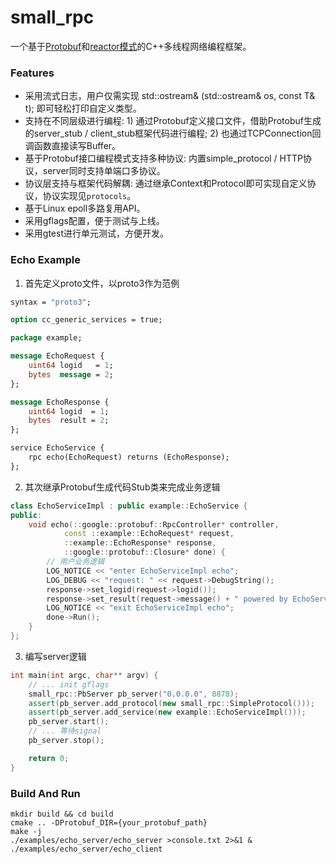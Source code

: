 # small_rpc
一个基于[Protobuf](https://developers.google.com/protocol-buffers)和[reactor模式](https://www.dre.vanderbilt.edu/~schmidt/PDF/reactor-siemens.pdf)的C++多线程网络编程框架。

### Features
* 采用流式日志，用户仅需实现 std::ostream& (std::ostream& os, const T& t); 即可轻松打印自定义类型。
* 支持在不同层级进行编程: 1) 通过Protobuf定义接口文件，借助Protobuf生成的server_stub / client_stub框架代码进行编程; 2) 也通过TCPConnection回调函数直接读写Buffer。
* 基于Protobuf接口编程模式支持多种协议: 内置simple_protocol / HTTP协议，server同时支持单端口多协议。
* 协议层支持与框架代码解耦: 通过继承Context和Protocol即可实现自定义协议，协议实现见`protocols`。
* 基于Linux epoll多路复用API。
* 采用gflags配置，便于测试与上线。
* 采用gtest进行单元测试，方便开发。

### Echo Example
1. 首先定义proto文件，以proto3作为范例
``` protobuf
syntax = "proto3";

option cc_generic_services = true;

package example;

message EchoRequest {
    uint64 logid   = 1;
    bytes  message = 2;
};

message EchoResponse {
    uint64 logid  = 1;
    bytes  result = 2;
};

service EchoService {
    rpc echo(EchoRequest) returns (EchoResponse);
};

```
2. 其次继承Protobuf生成代码Stub类来完成业务逻辑
``` C++
class EchoServiceImpl : public example::EchoService {
public:
    void echo(::google::protobuf::RpcController* controller,
            const ::example::EchoRequest* request,
            ::example::EchoResponse* response,
            ::google::protobuf::Closure* done) {
        // 用户业务逻辑
        LOG_NOTICE << "enter EchoServiceImpl echo";
        LOG_DEBUG << "request: " << request->DebugString();
        response->set_logid(request->logid());
        response->set_result(request->message() + " powered by EchoService");
        LOG_NOTICE << "exit EchoServiceImpl echo";
        done->Run();
    }
};
```
3. 编写server逻辑
``` C++
int main(int argc, char** argv) {
    // ... init gflags
    small_rpc::PbServer pb_server("0.0.0.0", 8878);
    assert(pb_server.add_protocol(new small_rpc::SimpleProtocol()));
    assert(pb_server.add_service(new example::EchoServiceImpl()));
    pb_server.start();
    // ... 等待signal
    pb_server.stop();

    return 0;
}
```

### Build And Run
```
mkdir build && cd build
cmake .. -DProtobuf_DIR={your_protobuf_path}
make -j
./examples/echo_server/echo_server >console.txt 2>&1 &
./examples/echo_server/echo_client
```

